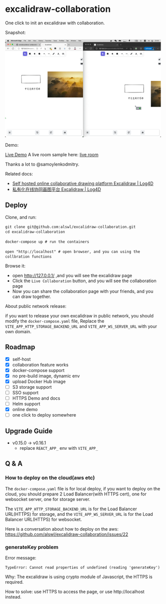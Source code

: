 # excalidraw-collaboration

One click to init an excalidraw with collaboration.

Snapshot:

![snapshot](./_assets/snapshot.png)

Demo:

[Live Demo](https://draw2.dmitrysamoylenko.in/)
A live room sample here: [live room](https://draw2.dmitrysamoylenko.in/#room=f8671f3fdef3ada5128c,Dyn8aqg8RII9rzUVIl9i7w)

Thanks a lot to @samoylenkodmitry.

Related docs:

- [Self hosted online collaborative drawing platform Excalidraw | Log4D](https://en.blog.alswl.com/2022/10/self-hosted-excalidraw/)
- [私有化在线协同画图平台 Excalidraw | Log4D](https://blog.alswl.com/2022/10/self-hosted-excalidraw/)

## Deploy

Clone, and run:

```
git clone git@github.com:alswl/excalidraw-collaboration.git
cd excalidraw-collaboration

docker-compose up # run the containers

open "http://localhost" # open browser, and you can using the collbration functions
```

Browse it:

- open http://127.0.0.1/ ,and you will see the excalidraw page
- Click the `Live Collaboration` button, and you will see the collaboration page
- Now you can share the collaboration page with your friends, and you can draw together.

About public network release:

if you want to release your own excalidraw in public network,
you should modify the `docker-compose.yaml` file,
Replace the `VITE_APP_HTTP_STORAGE_BACKEND_URL` and `VITE_APP_WS_SERVER_URL` with your own domain.

## Roadmap

- [x] self-host
- [x] collaboration feature works
- [x] docker-compose support
- [x] no pre-build image, dynamic env
- [x] upload Docker Hub image
- [ ] S3 storage support
- [ ] SSO support
- [ ] HTTPS Demo and docs
- [ ] Helm support
- [x] online demo
- [ ] one click to deploy somewhere

## Upgrade Guide

- v0.15.0 -> v0.16.1
  - replace `REACT_APP_` env with `VITE_APP_`

## Q & A

### How to deploy on the cloud(aws etc)

The `docker-compose.yaml` file is for local deploy, if you want to deploy on the cloud,
you should prepare 2 Load Balancer(with HTTPS cert), one for websocket server, one for storage server.

The `VITE_APP_HTTP_STORAGE_BACKEND_URL` is for the Load Balancer URL(HTTPS) for storage,
and the `VITE_APP_WS_SERVER_URL` is for the Load Balancer URL(HTTPS) for websocket.

Here is a conversation about how to deploy on the aws: https://github.com/alswl/excalidraw-collaboration/issues/22

### generateKey problem

Error message:

```
TypeError: Cannot read properties of undefined (reading 'generateKey')
```

Why: The excalidraw is using crypto module of Javascript, the HTTPS is required.

How to solve: use HTTPS to access the page, or use http://localhost instead.

